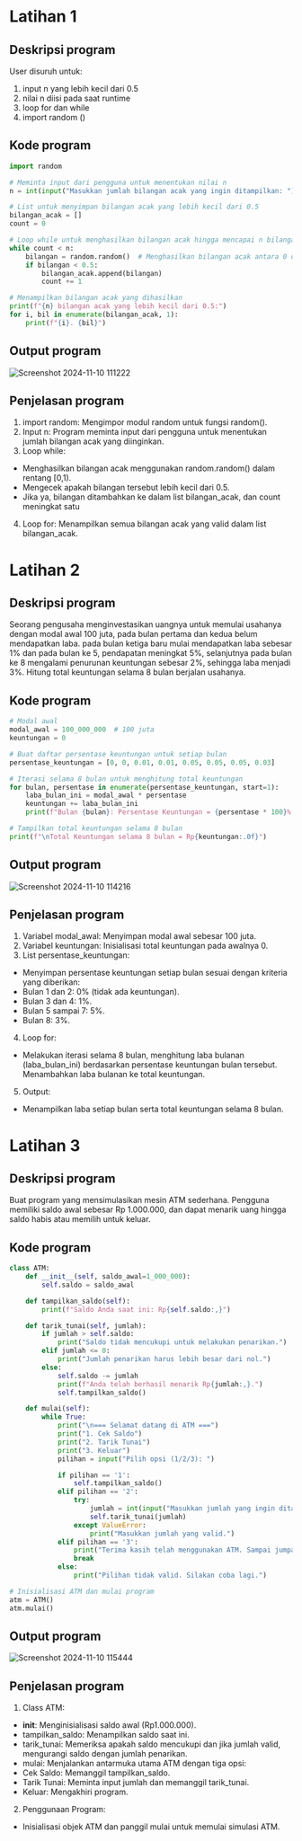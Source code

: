# Latihan 1
## Deskripsi program
User disuruh untuk:
1. input n yang lebih kecil dari 0.5
2. nilai n diisi pada saat runtime
3. loop for dan while
4. import random ()

## Kode program
```python
import random

# Meminta input dari pengguna untuk menentukan nilai n
n = int(input("Masukkan jumlah bilangan acak yang ingin ditampilkan: "))

# List untuk menyimpan bilangan acak yang lebih kecil dari 0.5
bilangan_acak = []
count = 0

# Loop while untuk menghasilkan bilangan acak hingga mencapai n bilangan yang valid
while count < n:
    bilangan = random.random()  # Menghasilkan bilangan acak antara 0 dan 1
    if bilangan < 0.5:
        bilangan_acak.append(bilangan)
        count += 1

# Menampilkan bilangan acak yang dihasilkan
print(f"{n} bilangan acak yang lebih kecil dari 0.5:")
for i, bil in enumerate(bilangan_acak, 1):
    print(f"{i}. {bil}")

```

## Output program
![Screenshot 2024-11-10 111222](https://github.com/user-attachments/assets/4ad5f84d-4b88-449b-905d-f94ac89eacd2)

## Penjelasan program
1. import random: Mengimpor modul random untuk fungsi random().
2. Input n: Program meminta input dari pengguna untuk menentukan jumlah bilangan acak yang diinginkan.
3. Loop while:
- Menghasilkan bilangan acak menggunakan random.random() dalam rentang [0,1).
- Mengecek apakah bilangan tersebut lebih kecil dari 0.5.
- Jika ya, bilangan ditambahkan ke dalam list bilangan_acak, dan count meningkat satu
4. Loop for: Menampilkan semua bilangan acak yang valid dalam list bilangan_acak.

# Latihan 2
## Deskripsi program
Seorang pengusaha menginvestasikan uangnya untuk memulai usahanya dengan modal
awal 100 juta, pada bulan pertama dan kedua belum mendapatkan laba. pada bulan ketiga
baru mulai mendapatkan laba sebesar 1% dan pada bulan ke 5, pendapatan meningkat 5%,
selanjutnya pada bulan ke 8 mengalami penurunan keuntungan sebesar 2%, sehingga laba
menjadi 3%. Hitung total keuntungan selama 8 bulan berjalan usahanya.

## Kode program
```python
# Modal awal
modal_awal = 100_000_000  # 100 juta
keuntungan = 0

# Buat daftar persentase keuntungan untuk setiap bulan
persentase_keuntungan = [0, 0, 0.01, 0.01, 0.05, 0.05, 0.05, 0.03]

# Iterasi selama 8 bulan untuk menghitung total keuntungan
for bulan, persentase in enumerate(persentase_keuntungan, start=1):
    laba_bulan_ini = modal_awal * persentase
    keuntungan += laba_bulan_ini
    print(f"Bulan {bulan}: Persentase Keuntungan = {persentase * 100}% , Laba = Rp{laba_bulan_ini:.0f}")

# Tampilkan total keuntungan selama 8 bulan
print(f"\nTotal Keuntungan selama 8 bulan = Rp{keuntungan:.0f}")
```

## Output program
![Screenshot 2024-11-10 114216](https://github.com/user-attachments/assets/571015f4-c302-4e19-8ad1-ab5cff9e063b)

## Penjelasan program
1. Variabel modal_awal: Menyimpan modal awal sebesar 100 juta.
2. Variabel keuntungan: Inisialisasi total keuntungan pada awalnya 0.
3. List persentase_keuntungan:
- Menyimpan persentase keuntungan setiap bulan sesuai dengan kriteria yang diberikan:
- Bulan 1 dan 2: 0% (tidak ada keuntungan).
- Bulan 3 dan 4: 1%.
- Bulan 5 sampai 7: 5%.
- Bulan 8: 3%.
4. Loop for:
- Melakukan iterasi selama 8 bulan, menghitung laba bulanan (laba_bulan_ini) berdasarkan persentase keuntungan bulan tersebut.
Menambahkan laba bulanan ke total keuntungan.
5. Output:
- Menampilkan laba setiap bulan serta total keuntungan selama 8 bulan.

# Latihan 3
## Deskripsi program
Buat program yang mensimulasikan mesin ATM sederhana. Pengguna memiliki saldo awal
sebesar Rp 1.000.000, dan dapat menarik uang hingga saldo habis atau memilih untuk
keluar.

## Kode program
```python
class ATM:
    def __init__(self, saldo_awal=1_000_000):
        self.saldo = saldo_awal

    def tampilkan_saldo(self):
        print(f"Saldo Anda saat ini: Rp{self.saldo:,}")

    def tarik_tunai(self, jumlah):
        if jumlah > self.saldo:
            print("Saldo tidak mencukupi untuk melakukan penarikan.")
        elif jumlah <= 0:
            print("Jumlah penarikan harus lebih besar dari nol.")
        else:
            self.saldo -= jumlah
            print(f"Anda telah berhasil menarik Rp{jumlah:,}.")
            self.tampilkan_saldo()

    def mulai(self):
        while True:
            print("\n=== Selamat datang di ATM ===")
            print("1. Cek Saldo")
            print("2. Tarik Tunai")
            print("3. Keluar")
            pilihan = input("Pilih opsi (1/2/3): ")

            if pilihan == '1':
                self.tampilkan_saldo()
            elif pilihan == '2':
                try:
                    jumlah = int(input("Masukkan jumlah yang ingin ditarik: Rp"))
                    self.tarik_tunai(jumlah)
                except ValueError:
                    print("Masukkan jumlah yang valid.")
            elif pilihan == '3':
                print("Terima kasih telah menggunakan ATM. Sampai jumpa!")
                break
            else:
                print("Pilihan tidak valid. Silakan coba lagi.")

# Inisialisasi ATM dan mulai program
atm = ATM()
atm.mulai()
```

## Output program
![Screenshot 2024-11-10 115444](https://github.com/user-attachments/assets/2ae3dea3-ed83-4f6e-aed4-82a6df8a0f3b)

## Penjelasan program
1. Class ATM:
- __init__: Menginisialisasi saldo awal (Rp1.000.000).
- tampilkan_saldo: Menampilkan saldo saat ini.
- tarik_tunai: Memeriksa apakah saldo mencukupi dan jika jumlah valid, mengurangi saldo dengan jumlah penarikan.
- mulai: Menjalankan antarmuka utama ATM dengan tiga opsi:
- Cek Saldo: Memanggil tampilkan_saldo.
- Tarik Tunai: Meminta input jumlah dan memanggil tarik_tunai.
- Keluar: Mengakhiri program.
2. Penggunaan Program:
- Inisialisasi objek ATM dan panggil mulai untuk memulai simulasi ATM.
